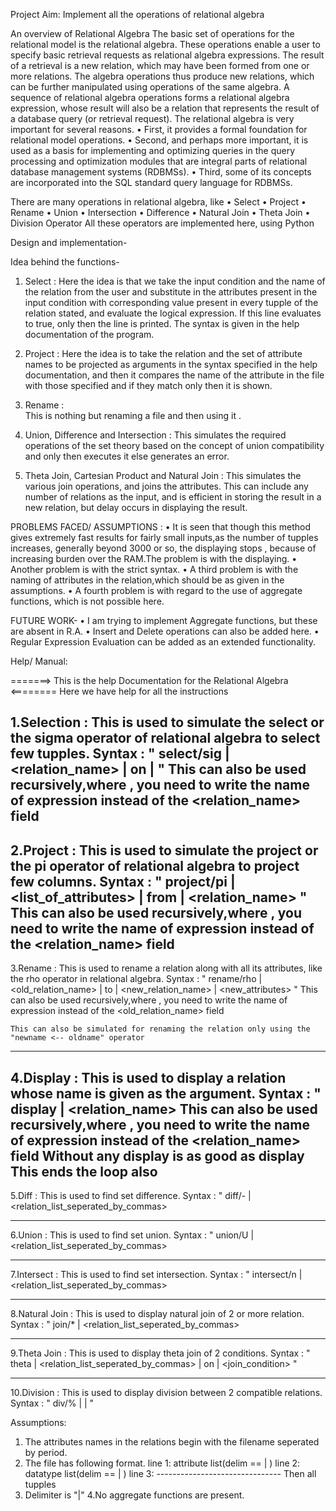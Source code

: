Project Aim: Implement all the operations of relational algebra

An overview of Relational Algebra
The basic set of operations for the relational model is the relational algebra. These operations enable a user to specify basic retrieval requests as relational algebra expressions. The result of a retrieval is a new relation, which may have been formed from one or more relations. The algebra operations thus produce new relations, which can be further manipulated using operations of the same algebra. A sequence of relational algebra operations forms a relational algebra expression, whose result will also be a relation that represents the result of a database query (or retrieval request).
The relational algebra is very important for several reasons.
•	First, it provides a formal foundation for relational model operations. 
•	Second, and perhaps more important, it is used as a basis for implementing and optimizing queries in the query processing and optimization modules that are integral parts of relational database management systems (RDBMSs).
•	 Third, some of its concepts are incorporated into the SQL standard query language for RDBMSs.

 
There are many operations in relational algebra, like
•	Select
•	Project
•	Rename
•	Union
•	Intersection
•	Difference
•	Natural Join
•	Theta Join
•	Division Operator
All these operators are implemented here, using Python


Design and implementation-

Idea behind the functions-
1.	Select :
Here the idea is that we take the input condition and the name of the relation from the user and substitute in the attributes present in the input condition with corresponding value present in every tupple of the relation stated, and evaluate the logical expression. If this line evaluates to true, only then the line is printed.
The syntax is given in the help documentation of the program.

2.	Project :
Here the idea is to take the relation and the set of attribute names to be projected as arguments in the syntax specified in the help documentation, and then it compares the name of the attribute in the file with those specified and if they match only then it is shown.

3.	Rename :   
This is nothing but renaming a file and then using it
.
4.	Union, Difference and Intersection :
This simulates the required operations of the set theory based on the concept of union compatibility and only then executes it else generates an error.

5.	Theta Join, Cartesian Product and Natural Join :
This simulates the various join operations, and joins the attributes. This can include any number of relations as the input, and is efficient in storing the result in a new relation, but delay occurs in displaying the result.


PROBLEMS FACED/ ASSUMPTIONS :
•	It is seen that though this method gives extremely fast results for fairly small inputs,as the number of tupples  increases, generally beyond 3000 or so, the displaying stops , because of increasing burden over the RAM.The problem is with the displaying.
•	Another problem is with the strict syntax.
•	A third problem is with the naming of attributes in the relation,which should be as given in the assumptions.
•	A fourth  problem is with regard to the use of aggregate functions, which is not possible here.

FUTURE WORK-
•	I am trying to implement Aggregate functions, but these are absent in R.A.
•	Insert and Delete operations can also be added here.
•	Regular Expression Evaluation can be added as an extended functionality.


Help/ Manual:

=======> This is the help Documentation for the Relational Algebra <========
	Here we have help for all the instructions

1.Selection :
	This is used to simulate the select or the sigma operator of relational algebra to select few tupples.
   Syntax : " select/sig | <relation_name> | on | <conditions> "
	This can also be used recursively,where , you need to write the name of expression instead of the <relation_name> field
--------------------------------------------------------------------------------------------------------------------------------------------------
2.Project :
	This is used to simulate the project or the pi operator of relational algebra to project few columns.
   Syntax : " project/pi | <list_of_attributes> | from | <relation_name> "
	This can also be used recursively,where , you need to write the name of expression instead of the <relation_name> field 
--------------------------------------------------------------------------------------------------------------------------------------------------
3.Rename :
	This is used to rename a relation along with all its attributes, like the rho operator in relational algebra.
    Syntax : " rename/rho | <old_relation_name> | to | <new_relation_name> | <new_attributes> "
	This can also be used recursively,where , you need to write the name of expression instead of the <old_relation_name> field   

    This can also be simulated for renaming the relation only using the "newname <-- oldname" operator
--------------------------------------------------------------------------------------------------------------------------------------------------
4.Display :
	This is used to display a relation whose name is given as the argument.
    Syntax : " display | <relation_name>
	This can also be used recursively,where , you need to write the name of expression instead of the <relation_name> field 
	Without any display is as good as display
This ends the loop also
--------------------------------------------------------------------------------------------------------------------------------------------------
5.Diff :
	This is used to find set difference.
    Syntax : " diff/- | <relation_list_seperated_by_commas>

--------------------------------------------------------------------------------------------------------------------------------------------------
6.Union :
	This is used to find set union.
    Syntax : " union/U | <relation_list_seperated_by_commas>
	

--------------------------------------------------------------------------------------------------------------------------------------------------
7.Intersect :
	This is used to find set intersection.
    Syntax : " intersect/n | <relation_list_seperated_by_commas>


--------------------------------------------------------------------------------------------------------------------------------------------------
8.Natural Join :
	This is used to display natural join of 2 or more relation.
    Syntax : " join/* | <relation_list_seperated_by_commas>
	

--------------------------------------------------------------------------------------------------------------------------------------------------
9.Theta Join :
	This is used to display theta join of 2 conditions.
    Syntax : " theta | <relation_list_seperated_by_commas> | on | <join_condition> "

--------------------------------------------------------------------------------------------------------------------------------------------------
10.Division :
	This is used to display division between 2 compatible relations.
    Syntax : " div/% | <dividend> | <divisor> "

Assumptions:
1. The attributes names in the relations begin with the filename seperated by period.
2. The file has following format.
	line 1: attribute list(delim == | )
	line 2: datatype list(delim == | )
	line 3: -------------------------------
Then all tupples
3. Delimiter is "|"
4.No aggregate functions are present.
